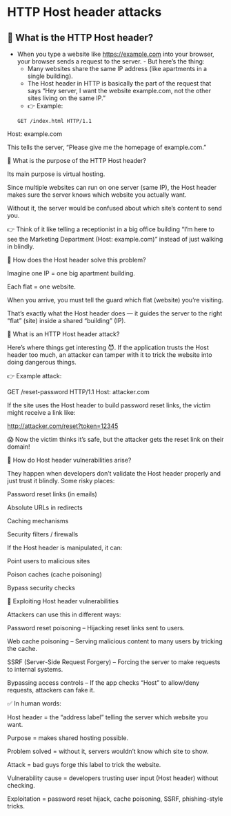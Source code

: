 # HTTP Host header attacks

## 🔹 What is the HTTP Host header?
- When you type a website like https://example.com into your browser, your browser sends a request to the server.   - But here’s the thing:
     - Many websites share the same IP address (like apartments in a single building).
     - The Host header in HTTP is basically the part of the request that says “Hey server, I want the website example.com, not the other sites living on the same IP.”
     - 👉 Example:
     ```
     GET /index.html HTTP/1.1
Host: example.com



This tells the server, “Please give me the homepage of example.com.”

🔹 What is the purpose of the HTTP Host header?

Its main purpose is virtual hosting.

Since multiple websites can run on one server (same IP), the Host header makes sure the server knows which website you actually want.

Without it, the server would be confused about which site’s content to send you.

👉 Think of it like telling a receptionist in a big office building “I’m here to see the Marketing Department (Host: example.com)” instead of just walking in blindly.

🔹 How does the Host header solve this problem?

Imagine one IP = one big apartment building.

Each flat = one website.

When you arrive, you must tell the guard which flat (website) you’re visiting.

That’s exactly what the Host header does — it guides the server to the right “flat” (site) inside a shared “building” (IP).

🔹 What is an HTTP Host header attack?

Here’s where things get interesting 😈.
If the application trusts the Host header too much, an attacker can tamper with it to trick the website into doing dangerous things.

👉 Example attack:

GET /reset-password HTTP/1.1
Host: attacker.com


If the site uses the Host header to build password reset links, the victim might receive a link like:

http://attacker.com/reset?token=12345


😱 Now the victim thinks it’s safe, but the attacker gets the reset link on their domain!

🔹 How do Host header vulnerabilities arise?

They happen when developers don’t validate the Host header properly and just trust it blindly.
Some risky places:

Password reset links (in emails)

Absolute URLs in redirects

Caching mechanisms

Security filters / firewalls

If the Host header is manipulated, it can:

Point users to malicious sites

Poison caches (cache poisoning)

Bypass security checks

🔹 Exploiting Host header vulnerabilities

Attackers can use this in different ways:

Password reset poisoning – Hijacking reset links sent to users.

Web cache poisoning – Serving malicious content to many users by tricking the cache.

SSRF (Server-Side Request Forgery) – Forcing the server to make requests to internal systems.

Bypassing access controls – If the app checks “Host” to allow/deny requests, attackers can fake it.

✅ In human words:

Host header = the “address label” telling the server which website you want.

Purpose = makes shared hosting possible.

Problem solved = without it, servers wouldn’t know which site to show.

Attack = bad guys forge this label to trick the website.

Vulnerability cause = developers trusting user input (Host header) without checking.

Exploitation = password reset hijack, cache poisoning, SSRF, phishing-style tricks.
 